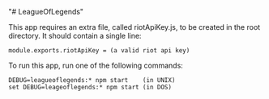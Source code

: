 "# LeagueOfLegends" 

This app requires an extra file, called riotApiKey.js, to be created in the root directory.  It should contain a single line:

```
module.exports.riotApiKey = (a valid riot api key)
```


To run this app, run one of the following commands:

```
DEBUG=leagueoflegends:* npm start    (in UNIX)
set DEBUG=leageoflegends:* npm start (in DOS)
```